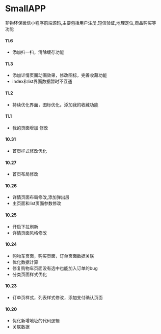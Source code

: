 # SmallAPP
非物环保微信小程序前端源码,主要包括用户注册,短信验证,地理定位,商品购买等功能

#### 11.6
  * 添加扫一扫，清除缓存功能

#### 11.3 
  * 添加详情页面动画效果，修改图标，完善收藏功能
  * index和list界面数据暂时不互通

#### 11.2
  * 持续优化界面，图标优化，添加我的收藏功能

#### 11.1
  * 我的页面增加 修改

#### 10.31
  * 首页样式修改优化  

#### 10.27
  * 首页布局修改  

#### 10.26
  * 详情页面布局修改,添加弹出层
  * 主页面和list页面参数修改  

#### 10.25
  * 开启下拉刷新 
  * 详情页面风格修改 

#### 10.24
  * 购物车页面，购买页面，订单页面数据关联
  * 优化数据计算
  * 修复购物车页面没有选中也能加入订单的bug
  * 分类页面样式优化

#### 10.23 
   * 订单页样式，列表样式修改，添加支付确认页面 

#### 10.20
   * 优化新增地址的代码逻辑    
   * 关联数据

